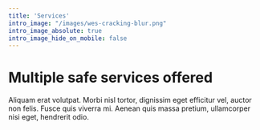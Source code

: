 ```yaml
---
title: 'Services'
intro_image: "/images/wes-cracking-blur.png"
intro_image_absolute: true
intro_image_hide_on_mobile: false
---
```


# Multiple safe services offered

Aliquam erat volutpat. Morbi nisl tortor, dignissim eget efficitur vel, auctor non felis. Fusce quis viverra mi. Aenean quis massa pretium, ullamcorper nisi eget, hendrerit odio.
